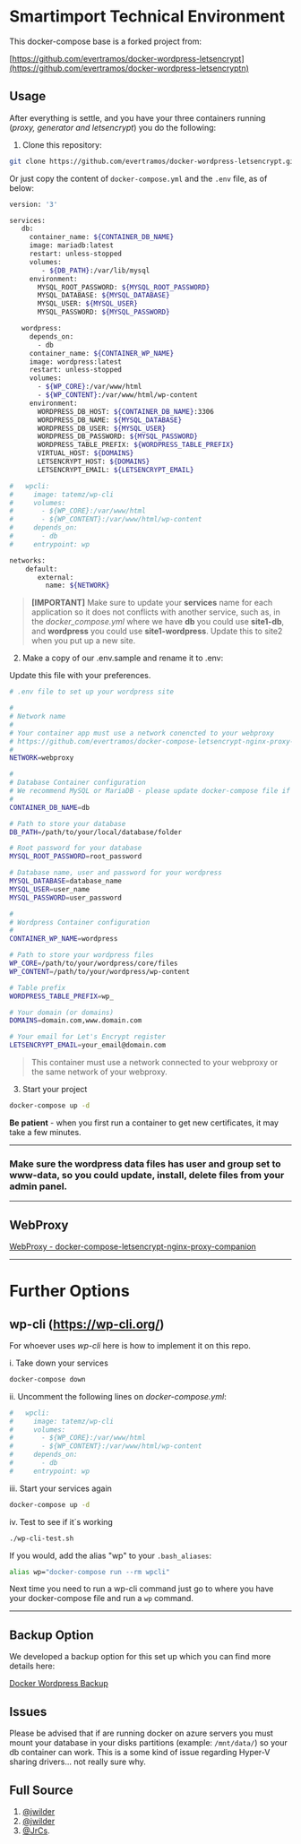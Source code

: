 # Smartimport Technical Environment

This docker-compose base is a forked project from:

[https://github.com/evertramos/docker-wordpress-letsencrypt](https://github.com/evertramos/docker-wordpress-letsencryptn)


## Usage

After everything is settle, and you have your three containers running (_proxy, generator and letsencrypt_) you do the following:

1. Clone this repository:

```bash
git clone https://github.com/evertramos/docker-wordpress-letsencrypt.git
```

Or just copy the content of `docker-compose.yml` and the `.env` file, as of below:

```bash
version: '3'

services:
   db:
     container_name: ${CONTAINER_DB_NAME}
     image: mariadb:latest
     restart: unless-stopped
     volumes:
        - ${DB_PATH}:/var/lib/mysql
     environment:
       MYSQL_ROOT_PASSWORD: ${MYSQL_ROOT_PASSWORD}
       MYSQL_DATABASE: ${MYSQL_DATABASE}
       MYSQL_USER: ${MYSQL_USER}
       MYSQL_PASSWORD: ${MYSQL_PASSWORD}

   wordpress:
     depends_on:
       - db
     container_name: ${CONTAINER_WP_NAME}
     image: wordpress:latest
     restart: unless-stopped
     volumes:
       - ${WP_CORE}:/var/www/html
       - ${WP_CONTENT}:/var/www/html/wp-content
     environment:
       WORDPRESS_DB_HOST: ${CONTAINER_DB_NAME}:3306
       WORDPRESS_DB_NAME: ${MYSQL_DATABASE}
       WORDPRESS_DB_USER: ${MYSQL_USER}
       WORDPRESS_DB_PASSWORD: ${MYSQL_PASSWORD}
       WORDPRESS_TABLE_PREFIX: ${WORDPRESS_TABLE_PREFIX}
       VIRTUAL_HOST: ${DOMAINS}
       LETSENCRYPT_HOST: ${DOMAINS}
       LETSENCRYPT_EMAIL: ${LETSENCRYPT_EMAIL} 

#   wpcli:
#     image: tatemz/wp-cli
#     volumes:
#       - ${WP_CORE}:/var/www/html
#       - ${WP_CONTENT}:/var/www/html/wp-content
#     depends_on:
#       - db
#     entrypoint: wp

networks:
    default:
       external:
         name: ${NETWORK}
```

> **[IMPORTANT]** Make sure to update your **services** name for each application so it does not conflicts with another service, such as, in the _docker_compose.yml_ where we have **db** you could use **site1-db**, and **wordpress** you could use **site1-wordpress**. Update this to site2 when you put up a new site.

2. Make a copy of our .env.sample and rename it to .env:

Update this file with your preferences.

```bash
# .env file to set up your wordpress site

#
# Network name
# 
# Your container app must use a network conencted to your webproxy 
# https://github.com/evertramos/docker-compose-letsencrypt-nginx-proxy-companion
#
NETWORK=webproxy

#
# Database Container configuration
# We recommend MySQL or MariaDB - please update docker-compose file if needed.
#
CONTAINER_DB_NAME=db

# Path to store your database
DB_PATH=/path/to/your/local/database/folder

# Root password for your database
MYSQL_ROOT_PASSWORD=root_password

# Database name, user and password for your wordpress
MYSQL_DATABASE=database_name
MYSQL_USER=user_name
MYSQL_PASSWORD=user_password

#
# Wordpress Container configuration
#
CONTAINER_WP_NAME=wordpress

# Path to store your wordpress files
WP_CORE=/path/to/your/wordpress/core/files
WP_CONTENT=/path/to/your/wordpress/wp-content

# Table prefix
WORDPRESS_TABLE_PREFIX=wp_

# Your domain (or domains)
DOMAINS=domain.com,www.domain.com

# Your email for Let's Encrypt register
LETSENCRYPT_EMAIL=your_email@domain.com
```

>This container must use a network connected to your webproxy or the same network of your webproxy.

3. Start your project

```bash
docker-compose up -d
```

**Be patient** - when you first run a container to get new certificates, it may take a few minutes.

----

### Make sure the wordpress data files has user and group set to **www-data**, so you could update, install, delete files from your admin panel.

----


## WebProxy

[WebProxy - docker-compose-letsencrypt-nginx-proxy-companion](https://github.com/evertramos/docker-compose-letsencrypt-nginx-proxy-companion)

----

# Further Options

## wp-cli (https://wp-cli.org/)

For whoever uses *wp-cli* here is how to implement it on this repo. 


i. Take down your services

```bash
docker-compose down 
```

ii. Uncomment the following lines on _docker-compose.yml_:

```bash
#   wpcli:
#     image: tatemz/wp-cli
#     volumes:
#       - ${WP_CORE}:/var/www/html
#       - ${WP_CONTENT}:/var/www/html/wp-content
#     depends_on:
#       - db
#     entrypoint: wp
```

iii. Start your services again

```bash
docker-compose up -d
```

iv. Test to see if it´s working

```bash
./wp-cli-test.sh

```

If you would, add the alias "wp" to your `.bash_aliases`:

```bash
alias wp="docker-compose run --rm wpcli"
```

Next time you need to run a wp-cli command just go to where you have your docker-compose file and run a `wp` command.

----

## Backup Option

We developed a backup option for this set up which you can find more details here:

[Docker Wordpress Backup](https://github.com/evertramos/docker-wordpress-backup)


## Issues

Please be advised that if are running docker on azure servers you must mount your database in your disks partitions (example: `/mnt/data/`) so your db container can work. This is a some kind of issue regarding Hyper-V sharing drivers... not really sure why.


## Full Source

1. [@jwilder](https://github.com/jwilder/nginx-proxy)
2. [@jwilder](https://github.com/jwilder/docker-gen)
3. [@JrCs](https://github.com/JrCs/docker-letsencrypt-nginx-proxy-companion).

